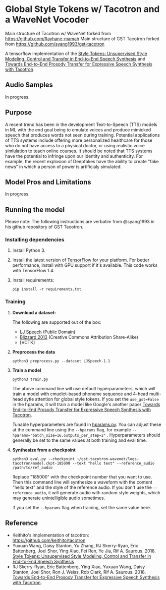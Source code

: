 # Global Style Tokens w/ Tacotron and a WaveNet Vocoder 

Main structure of Tacotron w/ WaveNet forked from https://github.com/Rayhane-mamah
Main structure of GST Tacotron forked from https://github.com/syang1993/gst-tacotron

A tensorflow implementation of the [Style Tokens: Unsupervised Style Modeling, Control and Transfer in End-to-End Speech Synthesis](https://arxiv.org/abs/1803.09017) and [Towards End-to-End Prosody Transfer for Expressive Speech Synthesis with Tacotron](https://arxiv.org/abs/1803.09047).

## Audio Samples
 In progress. 
 
## Purpose

A recent trend has been in the development Text-to-Speech (TTS) models in ML with the end goal being to emulate voices and produce mimicked speech that produces words not seen during training. Potential applications of TTS systems include offering more personalized healthcare for those who do not have access to a physical doctor, or using realistic voice simlulation to teach online courses. It should be noted that TTS systems have the potential to infringe upon our identity and authenticity. For example, the recent explosion of Deepfakes have the ability to create "fake news" in which a person of power is artificialy simulated.

## Model Pros and Limitations
 In progress.

## Running the model
Please note: The following instructions are verbatim from @syang1993 in his github repository of GST Tacotron. 

### Installing dependencies

1. Install Python 3.

2. Install the latest version of [TensorFlow](https://www.tensorflow.org/install/) for your platform. For better performance, install with GPU support if it's available. This code works with TensorFlow 1.4.

3. Install requirements:
   ```
   pip install -r requirements.txt
   ```

### Training

1. **Download a dataset:**

   The following are supported out of the box:
    * [LJ Speech](https://keithito.com/LJ-Speech-Dataset/) (Public Domain)
    * [Blizzard 2013](https://www.synsig.org/index.php/Blizzard_Challenge_2013) (Creative Commons Attribution Share-Alike)
    * [VCTK]


2. **Preprocess the data**
    
   ```
   python3 preprocess.py --dataset LJSpeech-1.1
   ```

3. **Train a model**

   ```
   python3 train.py
   ```
   
   The above command line will use default hyperparameters, which will train a model with cmudict-based phoneme sequence and 4-head multi-head sytle attention for global style tokens. If you set the `use_gst=False` in the hparams, it will train a model like Google's another paper [Towards End-to-End Prosody Transfer for Expressive Speech Synthesis with Tacotron](https://arxiv.org/abs/1803.09047).

   Tunable hyperparameters are found in [hparams.py](hparams.py). You can adjust these at the command line using the `--hparams` flag, for example `--hparams="batch_size=16,outputs_per_step=2"` . Hyperparameters should generally be set to the same values at both training and eval time.

4. **Synthesize from a checkpoint**

   ```
   python3 eval.py --checkpoint ~/gst-tacotron-wavenet/logs-tacotron/model.ckpt-185000 --text "hello text" --reference_audio /path/to/ref_audio
   ```

    Replace "185000" with the checkpoint number that you want to use. Then this command line will synthesize a waveform with the content "hello text" and the style of the reference audio. If you don't use the `--reference_audio`, it will generate audio with random style weights, which may generate unintelligible audio sometimes. 

   If you set the `--hparams` flag when training, set the same value here.

## Reference
  -  Keithito's implementation of tacotron: https://github.com/keithito/tacotron
  -  Yuxuan Wang, Daisy Stanton, Yu Zhang, RJ Skerry-Ryan, Eric Battenberg, Joel Shor, Ying Xiao, Fei Ren, Ye Jia, Rif A. Saurous. 2018. [Style Tokens: Unsupervised Style Modeling, Control and Transfer in End-to-End Speech Synthesis](https://arxiv.org/abs/1803.09017)
  - RJ Skerry-Ryan, Eric Battenberg, Ying Xiao, Yuxuan Wang, Daisy Stanton, Joel Shor, Ron J. Weiss, Rob Clark, Rif A. Saurous. 2018. [Towards End-to-End Prosody Transfer for Expressive Speech Synthesis with Tacotron](https://arxiv.org/abs/1803.09047).
